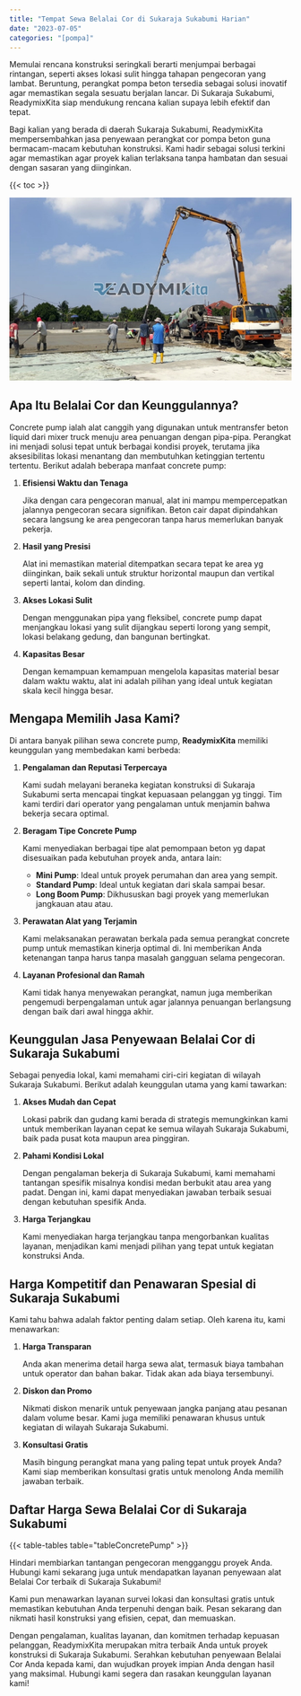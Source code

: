 ```yaml
---
title: "Tempat Sewa Belalai Cor di Sukaraja Sukabumi Harian"
date: "2023-07-05"
categories: "[pompa]"
---
```


Memulai rencana konstruksi seringkali berarti menjumpai berbagai rintangan, seperti akses lokasi sulit hingga tahapan pengecoran yang lambat. Beruntung, perangkat pompa beton tersedia sebagai solusi inovatif agar memastikan segala sesuatu berjalan lancar. Di Sukaraja Sukabumi, ReadymixKita siap mendukung rencana kalian supaya lebih efektif dan tepat.

Bagi kalian yang berada di daerah Sukaraja Sukabumi, ReadymixKita mempersembahkan jasa penyewaan perangkat cor pompa beton guna bermacam-macam kebutuhan konstruksi. Kami hadir sebagai solusi terkini agar memastikan agar proyek kalian terlaksana tanpa hambatan dan sesuai dengan sasaran yang diinginkan.

{{< toc >}}

![Tempat Sewa Belalai Cor di Sukaraja Sukabumi Harian](/images/pompa/sewa-pompa-12.jpg)

## Apa Itu Belalai Cor dan Keunggulannya?

Concrete pump ialah alat canggih yang digunakan untuk mentransfer beton liquid dari mixer truck menuju area penuangan dengan pipa-pipa. Perangkat ini menjadi solusi tepat untuk berbagai kondisi proyek, terutama jika aksesibilitas lokasi menantang dan membutuhkan ketinggian tertentu tertentu. Berikut adalah beberapa manfaat concrete pump:

1. **Efisiensi Waktu dan Tenaga**

   Jika dengan cara pengecoran manual, alat ini mampu mempercepatkan jalannya pengecoran secara signifikan. Beton cair dapat dipindahkan secara langsung ke area pengecoran tanpa harus memerlukan banyak pekerja.

2. **Hasil yang Presisi**

   Alat ini memastikan material ditempatkan secara tepat ke area yg diinginkan, baik sekali untuk struktur horizontal maupun dan vertikal seperti lantai, kolom dan dinding.

3. **Akses Lokasi Sulit**

   Dengan menggunakan pipa yang fleksibel, concrete pump dapat menjangkau lokasi yang sulit dijangkau seperti lorong yang sempit, lokasi belakang gedung, dan bangunan bertingkat.

4. **Kapasitas Besar**

   Dengan kemampuan kemampuan mengelola kapasitas material besar dalam waktu waktu, alat ini adalah pilihan yang ideal untuk kegiatan skala kecil hingga besar.

## Mengapa Memilih Jasa Kami?

Di antara banyak pilihan sewa concrete pump, **ReadymixKita** memiliki keunggulan yang membedakan kami berbeda:

1. **Pengalaman dan Reputasi Terpercaya**

   Kami sudah melayani beraneka kegiatan konstruksi di Sukaraja Sukabumi serta mencapai tingkat kepuasaan pelanggan yg tinggi. Tim kami terdiri dari operator yang pengalaman untuk menjamin bahwa bekerja secara optimal.

2. **Beragam Tipe Concrete Pump**

   Kami menyediakan berbagai tipe alat pemompaan beton yg dapat disesuaikan pada kebutuhan proyek anda, antara lain:
   - **Mini Pump**: Ideal untuk proyek perumahan dan area yang sempit.
   - **Standard Pump**: Ideal untuk kegiatan dari skala sampai besar.
   - **Long Boom Pump**: Dikhususkan bagi proyek yang memerlukan jangkauan atau atau.

3. **Perawatan Alat yang Terjamin**

   Kami melaksanakan perawatan berkala pada semua perangkat concrete pump untuk memastikan kinerja optimal di. Ini memberikan Anda ketenangan tanpa harus tanpa masalah gangguan selama pengecoran.

4. **Layanan Profesional dan Ramah**

   Kami tidak hanya menyewakan perangkat, namun juga memberikan pengemudi berpengalaman untuk agar jalannya penuangan berlangsung dengan baik dari awal hingga akhir.

## Keunggulan Jasa Penyewaan Belalai Cor di Sukaraja Sukabumi

Sebagai penyedia lokal, kami memahami ciri-ciri kegiatan di wilayah Sukaraja Sukabumi. Berikut adalah keunggulan utama yang kami tawarkan:

1. **Akses Mudah dan Cepat**

   Lokasi pabrik dan gudang kami berada di strategis memungkinkan kami untuk memberikan layanan cepat ke semua wilayah Sukaraja Sukabumi, baik pada pusat kota maupun area pinggiran.

2. **Pahami Kondisi Lokal**

   Dengan pengalaman bekerja di Sukaraja Sukabumi, kami memahami tantangan spesifik misalnya kondisi medan berbukit atau area yang padat. Dengan ini, kami dapat menyediakan jawaban terbaik sesuai dengan kebutuhan spesifik Anda.

3. **Harga Terjangkau**

   Kami menyediakan harga terjangkau tanpa mengorbankan kualitas layanan, menjadikan kami menjadi pilihan yang tepat untuk kegiatan konstruksi Anda.

## Harga Kompetitif dan Penawaran Spesial di Sukaraja Sukabumi

Kami tahu bahwa adalah faktor penting dalam setiap. Oleh karena itu, kami menawarkan:

1. **Harga Transparan**

   Anda akan menerima detail harga sewa alat, termasuk biaya tambahan untuk operator dan bahan bakar. Tidak akan ada biaya tersembunyi.

2. **Diskon dan Promo**

   Nikmati diskon menarik untuk penyewaan jangka panjang atau pesanan dalam volume besar. Kami juga memiliki penawaran khusus untuk kegiatan di wilayah Sukaraja Sukabumi.

3. **Konsultasi Gratis**

   Masih bingung perangkat mana yang paling tepat untuk proyek Anda? Kami siap memberikan konsultasi gratis untuk menolong Anda memilih jawaban terbaik.

## Daftar Harga Sewa Belalai Cor di Sukaraja Sukabumi

{{< table-tables table="tableConcretePump" >}}

Hindari membiarkan tantangan pengecoran mengganggu proyek Anda. Hubungi kami sekarang juga untuk mendapatkan layanan penyewaan alat Belalai Cor terbaik di Sukaraja Sukabumi!

Kami pun menawarkan layanan survei lokasi dan konsultasi gratis untuk memastikan kebutuhan Anda terpenuhi dengan baik. Pesan sekarang dan nikmati hasil konstruksi yang efisien, cepat, dan memuaskan.

Dengan pengalaman, kualitas layanan, dan komitmen terhadap kepuasan pelanggan, ReadymixKita merupakan mitra terbaik Anda untuk proyek konstruksi di Sukaraja Sukabumi. Serahkan kebutuhan penyewaan Belalai Cor Anda kepada kami, dan wujudkan proyek impian Anda dengan hasil yang maksimal. Hubungi kami segera dan rasakan keunggulan layanan kami!